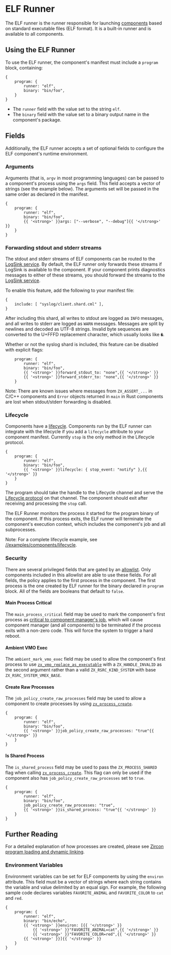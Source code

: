 # ELF Runner

The ELF runner is the runner responsible for launching
[components][glossary.component] based on standard executable files (ELF
format). It is a built-in runner and is available to all components.

## Using the ELF Runner

To use the ELF runner, the component's manifest must include a `program` block,
containing:

```json5
{
    program: {
        runner: "elf",
        binary: "bin/foo",
    }
}

```

- The `runner` field with the value set to the string `elf`.
- The `binary` field with the value set to a binary output name in the component's package.

## Fields

Additionally, the ELF runner accepts a set of optional fields to configure
the ELF component's runtime environment.

### Arguments

Arguments (that is, `argv` in most programming languages) can be passed to a
component's process using the `args` field. This field accepts a vector of
strings (see the example below).
The arguments set will be passed in the same order as declared in the manifest.

```json5
{
    program: {
        runner: "elf",
        binary: "bin/foo",
        {{ '<strong>' }}args: ["--verbose", "--debug"]{{ '</strong>' }}
    }
}
```

### Forwarding stdout and stderr streams

The stdout and stderr streams of ELF components can be routed to the
[LogSink service][logsink]. By default, the ELF runner only forwards these
streams if LogSink is available to the component. If your component prints
diagnostics messages to either of these streams, you should forward the streams
to the [LogSink service][logsink].

To enable this feature, add the following to your manifest file:

```json5
{
    include: [ "syslog/client.shard.cml" ],
}
```

After including this shard, all writes to stdout are logged as `INFO` messages,
and all writes to stderr are logged as `WARN` messages. Messages are split
by newlines and decoded as UTF-8 strings. Invalid byte sequences are converted
to the U+FFFD replacement character, which usually looks like `�`.

Whether or not the syslog shard is included, this feature can be disabled with
explicit flags:

```json5
    program: {
        runner: "elf",
        binary: "bin/foo",
        {{ '<strong>' }}forward_stdout_to: "none",{{ '</strong>' }}
        {{ '<strong>' }}forward_stderr_to: "none",{{ '</strong>' }}
    }
```

Note: There are known issues where messages from `ZX_ASSERT_...` in C/C++
components and `Error` objects returned in `main` in Rust components are lost
when stdout/stderr forwarding is disabled.

### Lifecycle

Components have a [lifecycle][lifecycle]. Components run by the ELF runner can
integrate with the lifecycle if you add a `lifecycle` attribute to your component
manifest. Currently `stop` is the only method in the Lifecycle protocol.

```json5
{
    program: {
        runner: "elf",
        binary: "bin/foo",
        {{ '<strong>' }}lifecycle: { stop_event: "notify" },{{ '</strong>' }}
    }
}
```

The program should take the handle to the Lifecycle channel and serve the
[Lifecycle protocol][lc-proto] on that channel. The component should exit after
receiving and processing the `stop` call.

The ELF Runner monitors the process it started for the program binary of the
component. If this process exits, the ELF runner will terminate the component's
execution context, which includes the component's job and all subprocesses.

Note: For a complete lifecycle example, see
[//examples/components/lifecycle][lc-example].

### Security

There are several privileged fields that are gated by an
[allowlist][security-allowlist]. Only components included in this allowlist
are able to use these fields. For all fields, the policy applies to the first
process in the component. The first process is the one created by ELF runner
for the binary declared in `program` block. All of the fields are booleans
that default to `false`.

#### Main Process Critical

The `main_process_critical` field may be used to mark the component's first
process as [critical to component manager's job][job-set-critical], which will
cause component manager (and all components) to be terminated if the process
exits with a non-zero code. This will force the system to trigger a hard reboot.

#### Ambient VMO Exec

The `ambient_mark_vmo_exec` field may be used to allow the component's first
process to use [`zx_vmo_replace_as_executable`][vmo-replace] with a
`ZX_HANDLE_INVALID` as the second argument rather than a valid
`ZX_RSRC_KIND_SYSTEM` with base `ZX_RSRC_SYSTEM_VMEX_BASE`.

#### Create Raw Processes

The `job_policy_create_raw_processes` field may be used to allow a component to
create processes by using [`zx_process_create`][process-create].

```json5
{
    program: {
        runner: "elf",
        binary: "bin/foo",
        {{ '<strong>' }}job_policy_create_raw_processes: "true"{{ '</strong>' }}
    }
}
```

#### Is Shared Process

The `is_shared_process` field may be used to pass the `ZX_PROCESS_SHARED` flag
when calling [`zx_process_create`][process-create]. This flag can only be used
if the component also has `job_policy_create_raw_processes` set to `true`.

```json5
{
    program: {
        runner: "elf",
        binary: "bin/foo",
        job_policy_create_raw_processes: "true",
        {{ '<strong>' }}is_shared_process: "true"{{ '</strong>' }}
    }
}
```

## Further Reading

For a detailed explanation of how processes are created, please see
[Zircon program loading and dynamic linking][program-loading].

### Environment Variables

Environment variables can be set for ELF components by using the `environ`
attribute. This field must be a vector of strings where each string contains
the variable and value delimited by an equal sign. For example, the following
sample code declares variables `FAVORITE_ANIMAL` and `FAVORITE_COLOR` to `cat`
and `red`.

```json5
{
    program: {
        runner: "elf",
        binary: "bin/echo",
        {{ '<strong>' }}environ: [{{ '</strong>' }}
            {{ '<strong>' }}"FAVORITE_ANIMAL=cat",{{ '</strong>' }}
            {{ '<strong>' }}"FAVORITE_COLOR=red",{{ '</strong>' }}
        {{ '<strong>' }}]{{ '</strong>' }}
    }
}
```

[glossary.component]: /docs/glossary/README.md#component
[capability-routing]: capabilities/README.md#routing
[cml-shards]: https://fuchsia.dev/reference/cml#include
[lc-example]: /examples/components/lifecycle
[lc-proto]: /sdk/fidl/fuchsia.process.lifecycle/lifecycle.fidl
[lifecycle]: lifecycle.md
[program-loading]: /docs/concepts/process/program_loading.md
[job-set-critical]: /docs/reference/syscalls/job_set_critical.md
[job-set-policy]: /docs/reference/syscalls/job_set_policy.md
[process-create]: /docs/reference/syscalls/process_create.md
[vmo-replace]: /docs/reference/syscalls/vmo_replace_as_executable.md
[fxb-72178]: https://bugs.fuchsia.dev/p/fuchsia/issues/detail?id=72178
[fxb-72764]: https://bugs.fuchsia.dev/p/fuchsia/issues/detail?id=72764
[logsink]: /docs/development/diagnostics/logs/recording.md#logsinksyslog
[security-allowlist]: /src/security/policy/component_manager_policy.json5
[glossary-component-manifests]: /docs/glossary/README.md#component-manifest
